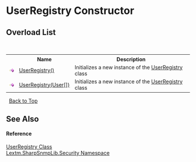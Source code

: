 # UserRegistry Constructor 
 


## Overload List
&nbsp;<table><tr><th></th><th>Name</th><th>Description</th></tr><tr><td>![Public method](media/pubmethod.gif "Public method")</td><td><a href="M_Lextm_SharpSnmpLib_Security_UserRegistry__ctor">UserRegistry()</a></td><td>
Initializes a new instance of the <a href="T_Lextm_SharpSnmpLib_Security_UserRegistry">UserRegistry</a> class</td></tr><tr><td>![Public method](media/pubmethod.gif "Public method")</td><td><a href="M_Lextm_SharpSnmpLib_Security_UserRegistry__ctor_1">UserRegistry(User[])</a></td><td>
Initializes a new instance of the <a href="T_Lextm_SharpSnmpLib_Security_UserRegistry">UserRegistry</a> class</td></tr></table>&nbsp;
<a href="#userregistry-constructor">Back to Top</a>

## See Also


#### Reference
<a href="T_Lextm_SharpSnmpLib_Security_UserRegistry">UserRegistry Class</a><br /><a href="N_Lextm_SharpSnmpLib_Security">Lextm.SharpSnmpLib.Security Namespace</a><br />